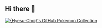 ## Hi there 👋

<!--
**Hyesu-Choi/Hyesu-Choi** is a ✨ _special_ ✨ repository because its `README.md` (this file) appears on your GitHub profile.

Here are some ideas to get you started:

- 🔭 I’m currently working on ...
- 🌱 I’m currently learning ...
- 👯 I’m looking to collaborate on ...
- 🤔 I’m looking for help with ...
- 💬 Ask me about ...
- 📫 How to reach me: ...
- 😄 Pronouns: ...
- ⚡ Fun fact: ...
-->

<a href="https://github.com/2jun0/github-pokemon-collection">
  <img src="https://gitpokecol.org/pokemons/{Hyesu-Choi}?face=left" alt="{Hyesu-Choi}'s GitHub Pokemon Collection"/>
</a>

